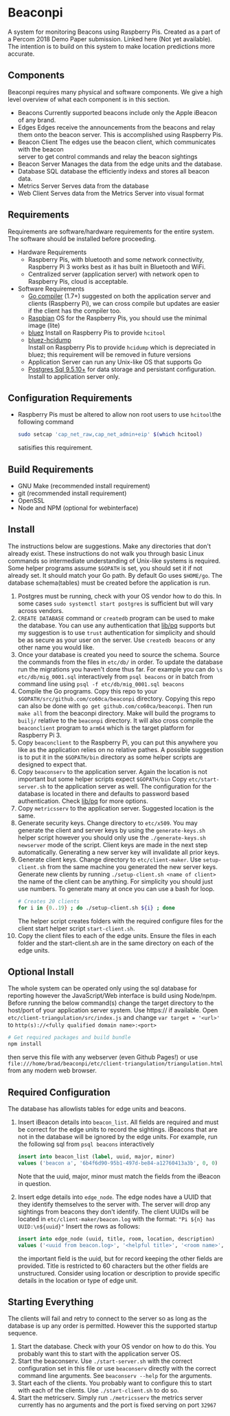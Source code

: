 # Beaconpi
A system for monitoring Beacons using Raspberry Pis. Created as a part of a Percom 2018 Demo Paper submission. Linked here (Not yet available). The intention is to build on this system to make location predictions more accurate.

## Components
Beaconpi requires many physical and software components. We give a high level overview of what each component is in this section.
- Beacons
  Currently supported beacons include only the Apple iBeacon of any brand.
- Edges
  Edges receive the announcements from the beacons and relay them onto the beacon server. This is accomplished using Raspberry Pis.
- Beacon Client
  The edges use the beacon client, which communicates with the beacon  
  server to get control commands and relay the beacon sightings
- Beacon Server
  Manages the data from the edge units and the database.
- Database
  SQL database the efficiently indexs and stores all beacon data.
- Metrics Server
  Serves data from the database
- Web Client
  Serves data from the Metrics Server into visual format

## Requirements
Requirements are software/hardware requirements for the entire system. The software should be installed before proceeding.
- Hardware Requirements
  - Raspberry Pis, with bluetooth and some network connectivity, Raspberry Pi 3 works best as it has built in Bluetooth and WiFi.
  - Centralized server (application server) with network open to Raspberry Pis, cloud is acceptable.
- Software Requirements
  - [Go compiler](https://golang.org/doc/install) (1.7+) suggested on both the application server and clients (Raspberry Pi), we can cross compile but updates are easier if the client has the compiler too.
  - [Raspbian](https://www.raspberrypi.org/downloads/raspbian/) OS for the Raspberry Pis, you should use the minimal image (lite)
  - [bluez](https://packages.debian.org/stretch/bluez) Install on Raspberry Pis to provide `hcitool`
  - [bluez-hcidump](https://packages.debian.org/stretch/bluez-hcidump)  
Install on Raspberry Pis to provide `hcidump` which is depreciated in bluez; this requirement will be removed in future versions
  - Application Server can run any Unix-like OS that supports Go
  - [Postgres Sql 9.5.10+](https://www.postgresql.org/) for data storage and persistant configuration. Install to application server only.


## Configuration Requirements
  - Raspberry Pis must be altered to allow non root users to use `hcitool`the following command  
    ```bash
    sudo setcap 'cap_net_raw,cap_net_admin+eip' $(which hcitool)
    ```
    satisifies this requirement.

## Build Requirements
  - GNU Make (recommended install requirement)
  - git (recommended install requirement)
  - OpenSSL
  - Node and NPM (optional for webinterface)

## Install
  The instructions below are suggestions. Make any directories that don't already exist. These instructions do not walk you through basic Linux commands so intermediate understanding of Unix-like systems is required. Some helper programs assume `$GOPATH` is set, you should set it if not already set. It should match your Go path. By default Go uses `$HOME/go`. The database schema(tables) must be created before the application is run.
  
1. Postgres must be running, check with your OS vendor how to do this. In some cases `sudo systemctl start postgres` is sufficient but will vary across vendors.
2. `CREATE DATABASE` command or `createdb` program can be used to make the database. You can use any authentication that [lib/pq](https://github.com/lib/pq) supports but my suggestion is to use `trust` authentication for simplicity and should be as secure as your user on the server. Use `createdb beacons` or any other name you would like.
3. Once your database is created you need to source the schema. Source the commands from the files in `etc/db/` in order. To update the database run the migrations you haven't done thus far. For example you can do 
`\s etc/db/mig_0001.sql`
interactively from `psql beacons`
or in batch from command line using 
`psql -f etc/db/mig_0001.sql beacons`
4. Compile the Go programs. Copy this repo to your `$GOPATH/src/github.com/co60ca/beaconpi` directory. Copying this repo can also be done with `go get github.com/co60ca/beaconpi`. Then run `make all` from the beaconpi directory. Make will build the programs to `builj/` relative to the `beaconpi` directory. It will also cross compile the `beaconclient` program to `arm64` which is the target platform for Raspberry Pi 3.
5. Copy `beaconclient` to the Raspberry Pi, you can put this anywhere you like as the application relies on no relative pathes. A possible suggestion is to put it in the `$GOPATH/bin` directory as some helper scripts are designed to expect that.
6. Copy `beaconserv` to the application server. Again the location is not important but some helper scripts expect `$GOPATH/bin`
Copy `etc/start-server.sh` to the application server as well. The configuration for the database is located in there and defaults to password based authentication. Check [lib/pq](https://github.com/lib/pq) for more options.
7. Copy `metricsserv` to the application server. Suggested location is the same.
8. Generate security keys. Change directory to `etc/x509`. You may generate the client and server keys by using the `generate-keys.sh` helper script however you should only use the `./generate-keys.sh newserver` mode of the script. Client keys are made in the next step automatically. Generating a new server key will invalidate all prior keys.
9. Generate client keys. Change directory to `etc/client-maker`. Use `setup-client.sh` from the same machine you generated the new server keys. Generate new clients by running `./setup-client.sh <name of client>` the name of the client can be anything. For simplicity you should just use numbers. To generate many at once you can use a bash for loop.
    ```bash
    # Creates 20 clients
    for i in {0..19} ; do ./setup-client.sh ${i} ; done
    ```
    The helper script creates folders with the required configure files for the client start helper script `start-client.sh`.
10. Copy the client files to each of the edge units. Ensure the files in each folder and the start-client.sh are in the same directory on each of the edge units.
## Optional Install
The whole system can be operated only using the sql database for reporting however the JavaScript/Web interface is build using Node/npm. Before running the below command(s) change the target directory to the host/port of your application server system. Use https:// if available.
Open `etc/client-triangulation/src/index.js` and change 
`var target = '<url>'`
to 
`http(s)://<fully qualified domain name>:<port>`

```bash
# Get required packages and build bundle
npm install 
```
then serve this file with any webserver (even Github Pages!) or use `file:///home/brad/beaconpi/etc/client-triangulation/triangulation.html` from any modern web browser.
## Required Configuration
The database has allowlists tables for edge units and beacons. 
1. Insert iBeacon details into `beacon_list`. All fields are required and must be correct for the edge units to record the sightings. iBeacons that are not in the database will be ignored by the edge units. For example, run the following sql from `psql beacons` interactively
    ```sql
    insert into beacon_list (label, uuid, major, minor) 
    values ('beacon a', '6b4f6d90-95b1-497d-be84-a12760413a3b', 0, 0)
    ``` 
    Note that the uuid, major, minor must match the fields from the iBeacon in question.

2. Insert edge details into `edge_node`. The edge nodes have a UUID that they identify themselves to the server with. The server will drop any sightings from beacons they don't identify. The client UUIDs will be located in `etc/client-maker/beacon.log` with the format: `"Pi ${n} has UUID:\n${uuid}"` Insert the rows as follows:
    ```sql
    insert into edge_node (uuid, title, room, location, description)
    values ('<uuid from beacon.log>', '<helpful title>', '<room name>', '<location name>', '<description>')
    ``` 
    the important field is the uuid, but for record keeping the other fields are provided. Title is restricted to 60 characters but the other fields are unstructured. Consider using location or description to provide specific details in the location or type of edge unit.
## Starting Everything
The clients will fail and retry to connect to the server so as long as the database is up any order is permitted. However this the supported startup sequence.
1. Start the database. Check with your OS vendor on how to do this. You probably want this to start with the application server OS.
2. Start the beaconserv. Use `./start-server.sh` with the correct configuration set in this file or use `beaconserv` directly with the correct command line arguments. See `beaconserv --help` for the arguments.
3. Start each of the clients. You probably want to configure this to start with each of the clients. Use `./start-client.sh` to do so.
4. Start the metricserv. Simply run `./metricsserv` the metrics server currently has no arguments and the port is fixed serving on port `32967`
  
  
  
  
  

